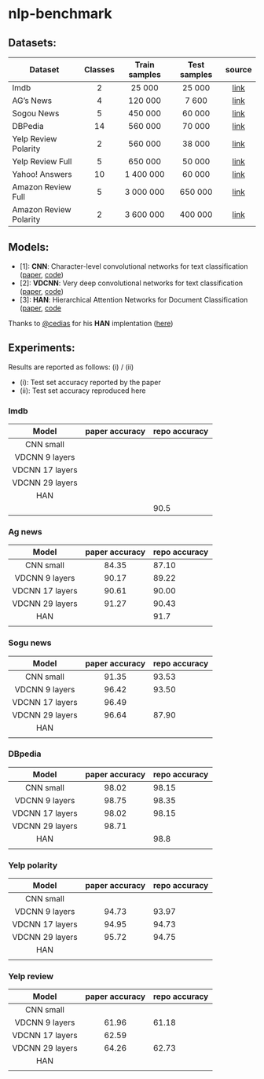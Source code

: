 # nlp-benchmark

## Datasets:
| Dataset                | Classes | Train samples | Test samples | source |
|------------------------|:---------:|:---------------:|:--------------:|:--------:|
| Imdb                   |    2    |    25 000     |     25 000   |[link](https://s3.eu-west-2.amazonaws.com/ardalan.mehrani.datasets/imdb_csv.tar.gz)|
| AG’s News              |    4    |    120 000    |     7 600    |[link](https://drive.google.com/drive/u/0/folders/0Bz8a_Dbh9Qhbfll6bVpmNUtUcFdjYmF2SEpmZUZUcVNiMUw1TWN6RDV3a0JHT3kxLVhVR2M)|
| Sogou News             |    5    |    450 000    |    60 000    |[link](https://drive.google.com/drive/u/0/folders/0Bz8a_Dbh9Qhbfll6bVpmNUtUcFdjYmF2SEpmZUZUcVNiMUw1TWN6RDV3a0JHT3kxLVhVR2M)|
| DBPedia                |    14   |    560 000    |    70 000    |[link](https://drive.google.com/drive/u/0/folders/0Bz8a_Dbh9Qhbfll6bVpmNUtUcFdjYmF2SEpmZUZUcVNiMUw1TWN6RDV3a0JHT3kxLVhVR2M)|
| Yelp Review Polarity   |    2    |    560 000    |    38 000    |[link](https://drive.google.com/drive/u/0/folders/0Bz8a_Dbh9Qhbfll6bVpmNUtUcFdjYmF2SEpmZUZUcVNiMUw1TWN6RDV3a0JHT3kxLVhVR2M)|
| Yelp Review Full       |    5    |    650 000    |    50 000    |[link](https://drive.google.com/drive/u/0/folders/0Bz8a_Dbh9Qhbfll6bVpmNUtUcFdjYmF2SEpmZUZUcVNiMUw1TWN6RDV3a0JHT3kxLVhVR2M)|
| Yahoo! Answers         |    10   |   1 400 000   |    60 000    |[link](https://drive.google.com/drive/u/0/folders/0Bz8a_Dbh9Qhbfll6bVpmNUtUcFdjYmF2SEpmZUZUcVNiMUw1TWN6RDV3a0JHT3kxLVhVR2M)|
| Amazon Review Full     |    5    |   3 000 000   |    650 000   |[link](https://drive.google.com/drive/u/0/folders/0Bz8a_Dbh9Qhbfll6bVpmNUtUcFdjYmF2SEpmZUZUcVNiMUw1TWN6RDV3a0JHT3kxLVhVR2M)|
| Amazon Review Polarity |    2    |   3 600 000   |    400 000   |[link](https://drive.google.com/drive/u/0/folders/0Bz8a_Dbh9Qhbfll6bVpmNUtUcFdjYmF2SEpmZUZUcVNiMUw1TWN6RDV3a0JHT3kxLVhVR2M)|


## Models:
 - [1]: **CNN**: Character-level convolutional networks for text classification ([paper](https://arxiv.org/abs/1509.01626), [code](https://github.com/ArdalanM/nlp-benchmarks/blob/master/src/VDCNN.py))  
 - [2]: **VDCNN**: Very deep convolutional networks for text classification ([paper](https://arxiv.org/abs/1606.01781), [code](https://github.com/ArdalanM/nlp-benchmarks/blob/master/src/CNN.py))  
 - [3]: **HAN**: Hierarchical Attention Networks for Document Classification ([paper](https://www.cs.cmu.edu/~diyiy/docs/naacl16.pdf), [code]()  

Thanks to [@cedias](https://github.com/cedias) for his **HAN** implentation ([here](https://github.com/cedias/Hierarchical-Sentiment))


## Experiments:
Results are reported as follows:  (i) / (ii)
 - (i): Test set accuracy reported by the paper  
 - (ii): Test set accuracy reproduced here  

### Imdb
| Model           | paper accuracy | repo accuracy  |
|:---------------:| :-------------:| :------------- |
| CNN small       |                |                |
| VDCNN 9 layers  |                |                |
| VDCNN 17 layers |                |                |
| VDCNN 29 layers |                |                |
| HAN             |                |                |
|                 |                |        90.5    |


### Ag news 
| Model           | paper accuracy | repo accuracy  |
|:---------------:| :-------------:| :------------- |
| CNN small       |    84.35       |87.10           |
| VDCNN 9 layers  |    90.17       |  89.22         |
| VDCNN 17 layers |  90.61         |  90.00         |
| VDCNN 29 layers |  91.27         |     90.43      |
| HAN             |                |      91.7      |
|                 |                |                |

### Sogu news
| Model           | paper accuracy | repo accuracy  |
|:---------------:| :-------------:| :------------- |
| CNN small       |   91.35        |   93.53        |
| VDCNN 9 layers  |    96.42       |   93.50        |
| VDCNN 17 layers |     96.49      |                |
| VDCNN 29 layers |    96.64       | 87.90          |
| HAN             |                |                |
|                 |                |                |


### DBpedia
| Model           | paper accuracy | repo accuracy  |
|:---------------:| :-------------:| :------------- |
| CNN small       |98.02           | 98.15          |
| VDCNN 9 layers  |98.75           | 98.35          |
| VDCNN 17 layers |98.02           | 98.15          |
| VDCNN 29 layers |98.71           |                |
| HAN             |                |   98.8         |
|                 |                |                |


### Yelp polarity
| Model           | paper accuracy | repo accuracy  |
|:---------------:| :-------------:| :------------- |
| CNN small       |                |                |
| VDCNN 9 layers  |94.73           | 93.97          |
| VDCNN 17 layers |94.95           | 94.73          |
| VDCNN 29 layers |95.72           |  94.75         |
| HAN             |                |                |
|                 |                |                |


### Yelp review
| Model           | paper accuracy | repo accuracy  |
|:---------------:| :-------------:| :------------- |
| CNN small       |                |                |
| VDCNN 9 layers  |61.96           | 61.18          |
| VDCNN 17 layers |62.59           |                |
| VDCNN 29 layers |64.26           |  62.73         |
| HAN             |                |                |
|                 |                |                |
 